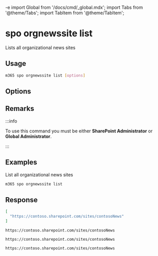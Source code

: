 -e <!-- DISCLAIMER: All secrets, passwords, and sensitive values in this document are examples only and not real credentials. -->
import Global from '/docs/cmd/_global.mdx';
import Tabs from '@theme/Tabs';
import TabItem from '@theme/TabItem';

# spo orgnewssite list

Lists all organizational news sites

## Usage

```sh
m365 spo orgnewssite list [options]
```

## Options

<Global />

## Remarks

:::info

To use this command you must be either **SharePoint Administrator** or **Global Administrator**.

:::

## Examples

List all organizational news sites

```sh
m365 spo orgnewssite list
```

## Response

<Tabs>
  <TabItem value="JSON">

  ```json
  [
    "https://contoso.sharepoint.com/sites/contosoNews"
  ]
  ```

  </TabItem>
  <TabItem value="Text">

  ```text
  https://contoso.sharepoint.com/sites/contosoNews
  ```

  </TabItem>
  <TabItem value="CSV">

  ```csv
  https://contoso.sharepoint.com/sites/contosoNews
  ```

  </TabItem>
  <TabItem value="Markdown">

  ```md
  https://contoso.sharepoint.com/sites/contosoNews
  ```

  </TabItem>
</Tabs>
